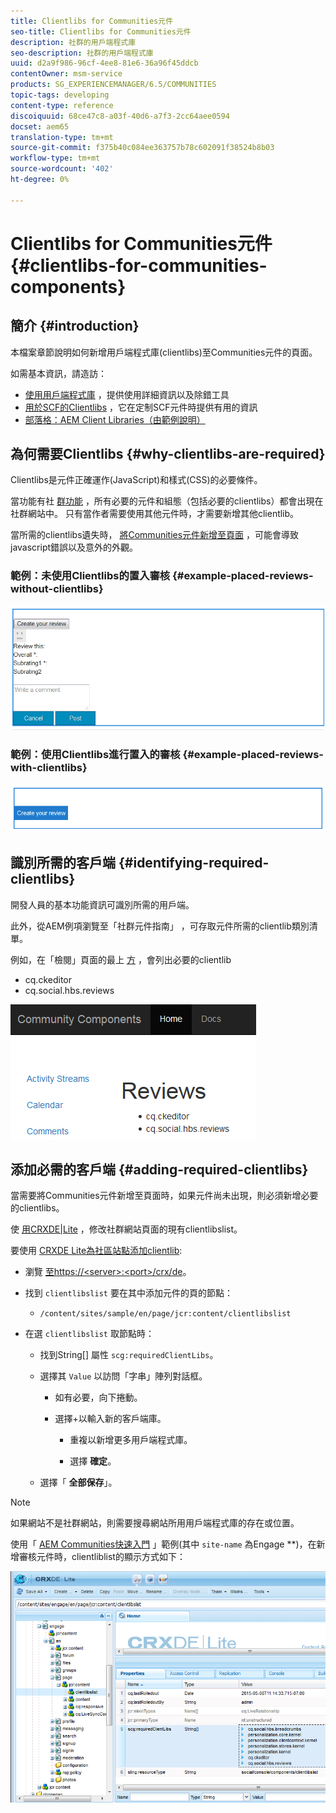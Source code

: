 ```yaml
---
title: Clientlibs for Communities元件
seo-title: Clientlibs for Communities元件
description: 社群的用戶端程式庫
seo-description: 社群的用戶端程式庫
uuid: d2a9f986-96cf-4ee8-81e6-36a96f45ddcb
contentOwner: msm-service
products: SG_EXPERIENCEMANAGER/6.5/COMMUNITIES
topic-tags: developing
content-type: reference
discoiquuid: 68ce47c8-a03f-40d6-a7f3-2cc64aee0594
docset: aem65
translation-type: tm+mt
source-git-commit: f375b40c084ee363757b78c602091f38524b8b03
workflow-type: tm+mt
source-wordcount: '402'
ht-degree: 0%

---
```



# Clientlibs for Communities元件 {#clientlibs-for-communities-components}

## 簡介 {#introduction}

本檔案章節說明如何新增用戶端程式庫(clientlibs)至Communities元件的頁面。

如需基本資訊，請造訪：

* [使用用戶端程式庫](/help/sites-developing/clientlibs.md) ，提供使用詳細資訊以及除錯工具
* [用於SCF的Clientlibs](/help/communities/client-customize.md#clientlibs) ，它在定制SCF元件時提供有用的資訊
* [部落格：AEM Client Libraries（由範例說明）](https://blogs.adobe.com/experiencedelivers/experience-management/clientlibs-explained-example/)

## 為何需要Clientlibs {#why-clientlibs-are-required}

Clientlibs是元件正確運作(JavaScript)和樣式(CSS)的必要條件。

當功能有社 [群功能](/help/communities/functions.md) ，所有必要的元件和組態（包括必要的clientlibs）都會出現在社群網站中。 只有當作者需要使用其他元件時，才需要新增其他clientlib。

當所需的clientlibs遺失時， [將Communities元件新增至頁面](/help/communities/author-communities.md) ，可能會導致javascript錯誤以及意外的外觀。

### 範例：未使用Clientlibs的置入審核 {#example-placed-reviews-without-clientlibs}

![置入審核](assets/placed-reviews.png)

### 範例：使用Clientlibs進行置入的審核 {#example-placed-reviews-with-clientlibs}

![reviews-clientlibs](assets/reviews-clientlibs.png)

## 識別所需的客戶端 {#identifying-required-clientlibs}

開發人員的基本功能資訊可識別所需的用戶端。

此外，從AEM例項瀏覽至「社群元件指南」 [](/help/communities/components-guide.md) ，可存取元件所需的clientlib類別清單。

例如，在「檢閱」頁面的最上 [方](https://localhost:4502/content/community-components/en/reviews.html) ，會列出必要的clientlib

* cq.ckeditor
* cq.social.hbs.reviews

![clientlibs-reviews](assets/clientlibs-reviews.png)

## 添加必需的客戶端 {#adding-required-clientlibs}

當需要將Communities元件新增至頁面時，如果元件尚未出現，則必須新增必要的clientlibs。

使 [用CRXDE|Lite](#using-crxde-lite) ，修改社群網站頁面的現有clientlibslist。

要使用 [CRXDE Lite為社區站點添加clientlib](/help/sites-developing/developing-with-crxde-lite.md):

* 瀏覽 [至https://&lt;server>:&lt;port>/crx/de](https://localhost:4502/crx/de)。
* 找到 `clientlibslist` 要在其中添加元件的頁的節點：

   * `/content/sites/sample/en/page/jcr:content/clientlibslist`

* 在選 `clientlibslist` 取節點時：

   * 找到String[] 屬性 `scg:requiredClientLibs`。
   * 選擇其 `Value` 以訪問「字串」陣列對話框。

      * 如有必要，向下捲動。
      * 選擇+以輸入新的客戶端庫。

         * 重複以新增更多用戶端程式庫。

         * 選擇 **確定**。
   * 選擇「 **全部保存**」。


>[!NOTE]
>
>如果網站不是社群網站，則需要搜尋網站所用用戶端程式庫的存在或位置。

使用「 [AEM Communities快速入門](/help/communities/getting-started.md) 」範例(其中 `site-name` 為Engage **)，在新增審核元件時，clientliblist的顯示方式如下：

![review-component](assets/review-component.png)


